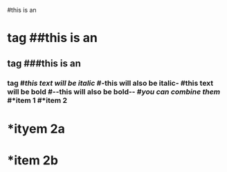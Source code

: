 #this is an <h1> tag
  ##this is an <h2> tag
  ###this is an <h3> tag
  #*this text will be italic*
  #-this will also be italic-
  #**this text will be bold**
  #--this will also be bold--
  #*you **can** combine them*
  #*item 1
  #*item 2
  # *ityem 2a
  # *item 2b
